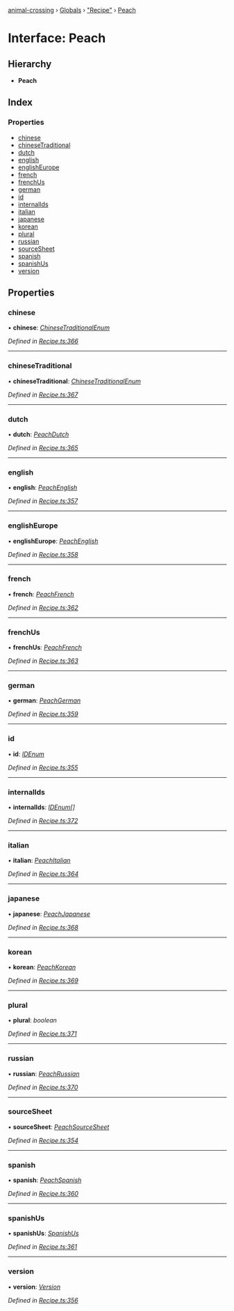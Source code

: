 [animal-crossing](../README.md) › [Globals](../globals.md) › ["Recipe"](../modules/_recipe_.md) › [Peach](_recipe_.peach.md)

# Interface: Peach

## Hierarchy

* **Peach**

## Index

### Properties

* [chinese](_recipe_.peach.md#chinese)
* [chineseTraditional](_recipe_.peach.md#chinesetraditional)
* [dutch](_recipe_.peach.md#dutch)
* [english](_recipe_.peach.md#english)
* [englishEurope](_recipe_.peach.md#englisheurope)
* [french](_recipe_.peach.md#french)
* [frenchUs](_recipe_.peach.md#frenchus)
* [german](_recipe_.peach.md#german)
* [id](_recipe_.peach.md#id)
* [internalIds](_recipe_.peach.md#internalids)
* [italian](_recipe_.peach.md#italian)
* [japanese](_recipe_.peach.md#japanese)
* [korean](_recipe_.peach.md#korean)
* [plural](_recipe_.peach.md#plural)
* [russian](_recipe_.peach.md#russian)
* [sourceSheet](_recipe_.peach.md#sourcesheet)
* [spanish](_recipe_.peach.md#spanish)
* [spanishUs](_recipe_.peach.md#spanishus)
* [version](_recipe_.peach.md#version)

## Properties

###  chinese

• **chinese**: *[ChineseTraditionalEnum](../enums/_recipe_.chinesetraditionalenum.md)*

*Defined in [Recipe.ts:366](https://github.com/Norviah/animal-crossing/blob/738a792/module/types/Recipe.ts#L366)*

___

###  chineseTraditional

• **chineseTraditional**: *[ChineseTraditionalEnum](../enums/_recipe_.chinesetraditionalenum.md)*

*Defined in [Recipe.ts:367](https://github.com/Norviah/animal-crossing/blob/738a792/module/types/Recipe.ts#L367)*

___

###  dutch

• **dutch**: *[PeachDutch](../enums/_recipe_.peachdutch.md)*

*Defined in [Recipe.ts:365](https://github.com/Norviah/animal-crossing/blob/738a792/module/types/Recipe.ts#L365)*

___

###  english

• **english**: *[PeachEnglish](../enums/_recipe_.peachenglish.md)*

*Defined in [Recipe.ts:357](https://github.com/Norviah/animal-crossing/blob/738a792/module/types/Recipe.ts#L357)*

___

###  englishEurope

• **englishEurope**: *[PeachEnglish](../enums/_recipe_.peachenglish.md)*

*Defined in [Recipe.ts:358](https://github.com/Norviah/animal-crossing/blob/738a792/module/types/Recipe.ts#L358)*

___

###  french

• **french**: *[PeachFrench](../enums/_recipe_.peachfrench.md)*

*Defined in [Recipe.ts:362](https://github.com/Norviah/animal-crossing/blob/738a792/module/types/Recipe.ts#L362)*

___

###  frenchUs

• **frenchUs**: *[PeachFrench](../enums/_recipe_.peachfrench.md)*

*Defined in [Recipe.ts:363](https://github.com/Norviah/animal-crossing/blob/738a792/module/types/Recipe.ts#L363)*

___

###  german

• **german**: *[PeachGerman](../enums/_recipe_.peachgerman.md)*

*Defined in [Recipe.ts:359](https://github.com/Norviah/animal-crossing/blob/738a792/module/types/Recipe.ts#L359)*

___

###  id

• **id**: *[IDEnum](../enums/_recipe_.idenum.md)*

*Defined in [Recipe.ts:355](https://github.com/Norviah/animal-crossing/blob/738a792/module/types/Recipe.ts#L355)*

___

###  internalIds

• **internalIds**: *[IDEnum](../enums/_recipe_.idenum.md)[]*

*Defined in [Recipe.ts:372](https://github.com/Norviah/animal-crossing/blob/738a792/module/types/Recipe.ts#L372)*

___

###  italian

• **italian**: *[PeachItalian](../enums/_recipe_.peachitalian.md)*

*Defined in [Recipe.ts:364](https://github.com/Norviah/animal-crossing/blob/738a792/module/types/Recipe.ts#L364)*

___

###  japanese

• **japanese**: *[PeachJapanese](../enums/_recipe_.peachjapanese.md)*

*Defined in [Recipe.ts:368](https://github.com/Norviah/animal-crossing/blob/738a792/module/types/Recipe.ts#L368)*

___

###  korean

• **korean**: *[PeachKorean](../enums/_recipe_.peachkorean.md)*

*Defined in [Recipe.ts:369](https://github.com/Norviah/animal-crossing/blob/738a792/module/types/Recipe.ts#L369)*

___

###  plural

• **plural**: *boolean*

*Defined in [Recipe.ts:371](https://github.com/Norviah/animal-crossing/blob/738a792/module/types/Recipe.ts#L371)*

___

###  russian

• **russian**: *[PeachRussian](../enums/_recipe_.peachrussian.md)*

*Defined in [Recipe.ts:370](https://github.com/Norviah/animal-crossing/blob/738a792/module/types/Recipe.ts#L370)*

___

###  sourceSheet

• **sourceSheet**: *[PeachSourceSheet](../enums/_recipe_.peachsourcesheet.md)*

*Defined in [Recipe.ts:354](https://github.com/Norviah/animal-crossing/blob/738a792/module/types/Recipe.ts#L354)*

___

###  spanish

• **spanish**: *[PeachSpanish](../enums/_recipe_.peachspanish.md)*

*Defined in [Recipe.ts:360](https://github.com/Norviah/animal-crossing/blob/738a792/module/types/Recipe.ts#L360)*

___

###  spanishUs

• **spanishUs**: *[SpanishUs](../enums/_recipe_.spanishus.md)*

*Defined in [Recipe.ts:361](https://github.com/Norviah/animal-crossing/blob/738a792/module/types/Recipe.ts#L361)*

___

###  version

• **version**: *[Version](../enums/_recipe_.version.md)*

*Defined in [Recipe.ts:356](https://github.com/Norviah/animal-crossing/blob/738a792/module/types/Recipe.ts#L356)*
